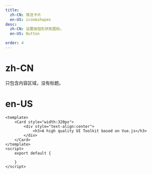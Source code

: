 ```yaml
---
title:
  zh-CN: 简洁卡片
  en-US: icon&shapes
desc:
  zh-CN: 设置按钮形状和图标。
  en-US: Button

order: 4
---
```


# zh-CN
只包含内容区域，没有标题。
# en-US



```vue
<template>
    <Card style="width:320px">
        <div style="text-align:center">
            <h3>A high quality UI Toolkit based on Vue.js</h3>
        </div>
    </Card>
</template>
<script>
    export default {

    }
</script>

```
